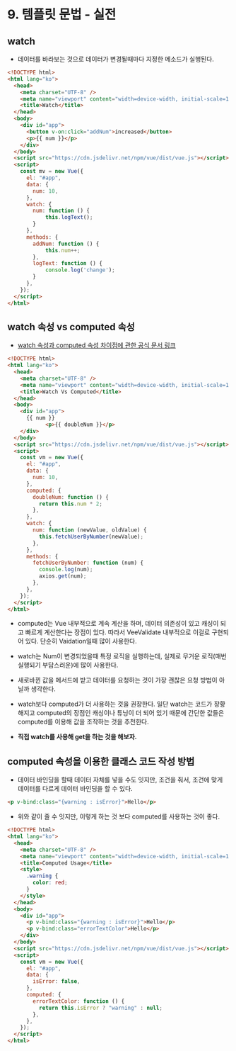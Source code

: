 # 9. 템플릿 문법 - 실전

## watch

- 데이터를 바라보는 것으로 데이터가 변경될때마다 지정한 메소드가 실행된다.

```html
<!DOCTYPE html>
<html lang="ko">
  <head>
    <meta charset="UTF-8" />
    <meta name="viewport" content="width=device-width, initial-scale=1.0" />
    <title>Watch</title>
  </head>
  <body>
    <div id="app">
      <button v-on:click="addNum">increased</button>
      <p>{{ num }}</p>
    </div>
  </body>
  <script src="https://cdn.jsdelivr.net/npm/vue/dist/vue.js"></script>
  <script>
    const mv = new Vue({
      el: "#app",
      data: {
        num: 10,
      },
      watch: {
        num: function () {
            this.logText();
        }
      },
      methods: {
        addNum: function () {
            this.num++;
        },
        logText: function () {
            console.log('change');
        }
      },
    });
  </script>
</html>
```

## watch 속성 vs computed 속성

- [watch 속성과 computed 속성 차이점에 관한 공식 문서 링크](https://vuejs.org/v2/guide/computed.html#ad)

```html
<!DOCTYPE html>
<html lang="ko">
  <head>
    <meta charset="UTF-8" />
    <meta name="viewport" content="width=device-width, initial-scale=1.0" />
    <title>Watch Vs Computed</title>
  </head>
  <body>
    <div id="app">
      {{ num }}
			<p>{{ doubleNum }}</p>
    </div>
  </body>
  <script src="https://cdn.jsdelivr.net/npm/vue/dist/vue.js"></script>
  <script>
    const vm = new Vue({
      el: "#app",
      data: {
        num: 10,
      },
      computed: {
        doubleNum: function () {
          return this.num * 2;
        },
      },
      watch: {
        num: function (newValue, oldValue) {
          this.fetchUserByNumber(newValue);
        },
      },
      methods: {
        fetchUserByNumber: function (num) {
          console.log(num);
          axios.get(num);
        },
      },
    });
  </script>
</html>
```

- computed는 Vue 내부적으로 계속 계산을 하며, 데이터 의존성이 있고 캐싱이 되고 빠르게 계산한다는 장점이 있다. 따라서 VeeValidate 내부적으로 이걸로 구현되어 있다. 단순히 Vaidation일때 많이 사용한다.
- watch는 Num이 변경되었을때 특정 로직을 실행하는데, 실제로 무거운 로직(매번 실행되기 부담스러운)에 많이 사용한다.
- 새로바뀐 값을 메서드에 받고 데이터를 요청하는 것이 가장 괜찮은 요청 방법이 아닐까 생각한다.
- watch보다 computed가 더 사용하는 것을 권장한다. 일단 watch는 코드가 장황해지고 computed의 장점인 캐싱이나 튜닝이 더 되어 있기 때문에 간단한 값들은 computed를 이용해 값을 조작하는 것을 추천한다.

- **직접 watch를 사용해 get을 하는 것을 해보자.**

## computed 속성을 이용한 클래스 코드 작성 방법

- 데이터 바인딩을 할때  데이터 자체를 넣을 수도 잇지만, 조건을 줘서, 조건에 맞게 데이터를 다르게 데이터 바인딩을 할 수 있다.

```html
<p v-bind:class="{warning : isError}">Hello</p>
```

- 위와 같이 줄 수 잇지만, 이렇게 하는 것 보다 computed를 사용하는 것이 좋다.

```html
<!DOCTYPE html>
<html lang="ko">
  <head>
    <meta charset="UTF-8" />
    <meta name="viewport" content="width=device-width, initial-scale=1.0" />
    <title>Computed Usage</title>
    <style>
      .warning {
        color: red;
      }
    </style>
  </head>
  <body>
    <div id="app">
      <p v-bind:class="{warning : isError}">Hello</p>
      <p v-bind:class="errorTextColor">Hello</p>
    </div>
  </body>
  <script src="https://cdn.jsdelivr.net/npm/vue/dist/vue.js"></script>
  <script>
    const vm = new Vue({
      el: "#app",
      data: {
        isError: false,
      },
      computed: {
        errorTextColor: function () {
          return this.isError ? "warning" : null;
        },
      },
    });
  </script>
</html>
```